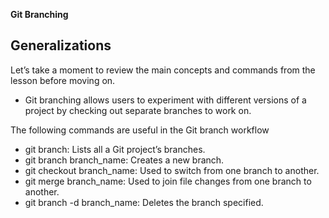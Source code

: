 

**Git Branching**

## Generalizations

Let’s take a moment to review the main concepts and commands from the lesson before moving on.

- Git branching allows users to experiment with different versions of a project by checking out separate branches to work on.

The following commands are useful in the Git branch workflow 


- git branch: Lists all a Git project’s branches.
- git branch branch_name: Creates a new branch.
- git checkout branch_name: Used to switch from one branch to another.
- git merge branch_name: Used to join file changes from one branch to another.
- git branch -d branch_name: Deletes the branch specified.
